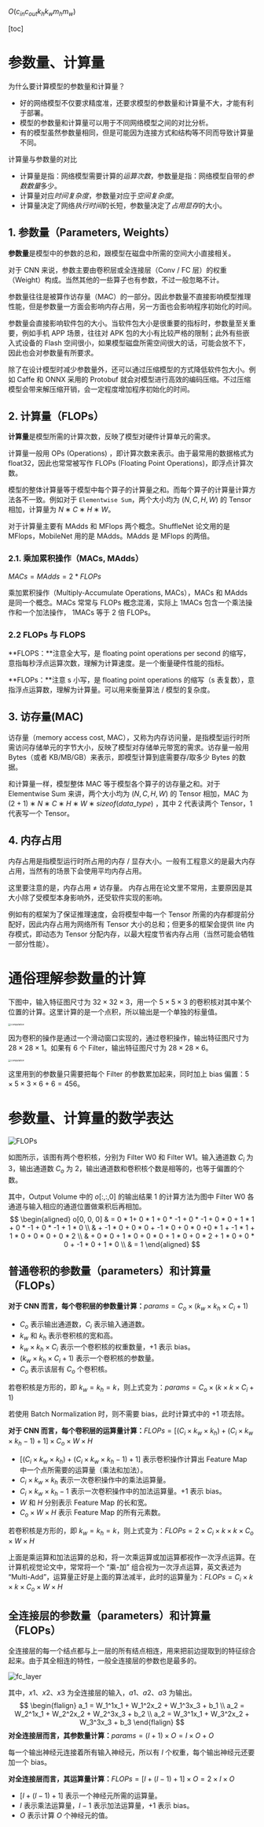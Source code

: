 $O(c_{in} c_{out} k_h k_w m_h m_w)$

[toc]

# 参数量、计算量

为什么要计算模型的参数量和计算量？

- 好的网络模型不仅要求精度准，还要求模型的参数量和计算量不大，才能有利于部署。
- 模型的参数量和计算量可以用于不同网络模型之间的对比分析。
- 有的模型虽然参数量相同，但是可能因为连接方式和结构等不同而导致计算量不同。

计算量与参数量的对比

- 计算量是指：网络模型需要计算的*运算次数*，参数量是指：网络模型自带的*参数数量*多少。
- 计算量对应*时间复杂度*，参数量对应于*空间复杂度*。
- 计算量决定了网络*执行时间*的长短，参数量决定了*占用显存*的大小。

## 1. 参数量（Parameters, Weights）

**参数量**是模型中的参数的总和，跟模型在磁盘中所需的空间大小直接相关。

对于 CNN 来说，参数主要由卷积层或全连接层（Conv / FC 层）的权重（Weight）构成。当然其他的一些算子也有参数，不过一般忽略不计。

参数量往往是被算作访存量（MAC）的一部分。因此参数量不直接影响模型推理性能，但是参数量一方面会影响内存占用，另一方面也会影响程序初始化的时间。

参数量会直接影响软件包的大小。当软件包大小是很重要的指标时，参数量至关重要，例如手机 APP 场景，往往对 APK 包的大小有比较严格的限制；此外有些嵌入式设备的 Flash 空间很小，如果模型磁盘所需空间很大的话，可能会放不下，因此也会对参数量有所要求。

除了在设计模型时减少参数量外，还可以通过压缩模型的方式降低软件包大小。例如 Caffe 和 ONNX 采用的 Protobuf 就会对模型进行高效的编码压缩。不过压缩模型会带来解压缩开销，会一定程度增加程序初始化的时间。

## 2. 计算量（FLOPs）

**计算量**是模型所需的计算次数，反映了模型对硬件计算单元的需求。

计算量一般用 OPs (Operations) ，即计算次数来表示。由于最常用的数据格式为 float32，因此也常常被写作 FLOPs (Floating Point Operations)，即浮点计算次数。

模型的整体计算量等于模型中每个算子的计算量之和。而每个算子的计算量计算方法各不一致。例如对于 `Elementwise Sum`，两个大小均为 $(N, C, H, W)$ 的 Tensor 相加，计算量为 $N ∗ C ∗ H ∗ W$。

对于计算量主要有 MAdds 和 MFlops 两个概念。ShuffleNet 论文用的是 MFlops，MobileNet 用的是 MAdds。MAdds 是 MFlops 的两倍。

### 2.1. 乘加累积操作（MACs, MAdds）

$MACs=MAdds=2*FLOPs$

乘加累积操作（Multiply-Accumulate Operations, MACs），MACs 和 MAdds 是同一个概念。MACs 常常与 FLOPs 概念混淆，实际上 1MACs 包含一个乘法操作和一个加法操作， 1MACs 等于 2 倍 FLOPs。

### 2.2 FLOPs 与 FLOPS

**FLOPS：**注意全大写，是 floating point operations per second 的缩写，意指每秒浮点运算次数，理解为计算速度。是一个衡量硬件性能的指标。

**FLOPs：**注意 s 小写，是 floating point operations 的缩写（s 表复数），意指浮点运算数，理解为计算量。可以用来衡量算法 / 模型的复杂度。

## 3. 访存量(MAC)

访存量（memory access cost, MAC），又称为内存访问量，是指模型运行时所需访问存储单元的字节大小，反映了模型对存储单元带宽的需求。访存量一般用 Bytes（或者 KB/MB/GB）来表示，即模型计算到底需要存/取多少 Bytes 的数据。

和计算量一样，模型整体 MAC 等于模型各个算子的访存量之和。对于 Elementwise Sum 来讲，两个大小均为 $(N, C, H, W)$ 的 Tensor 相加，MAC 为 $( 2 + 1 ) ∗ N ∗ C ∗ H ∗ W ∗ sizeof(data\_type)$ ，其中 2 代表读两个 Tensor，1 代表写一个 Tensor。

## 4. 内存占用

内存占用是指模型运行时所占用的内存 / 显存大小。一般有工程意义的是最大内存占用，当然有的场景下会使用平均内存占用。

这里要注意的是，内存占用 ≠ 访存量。 内存占用在论文里不常用，主要原因是其大小除了受模型本身影响外，还受软件实现的影响。

例如有的框架为了保证推理速度，会将模型中每一个 Tensor 所需的内存都提前分配好，因此内存占用为网络所有 Tensor 大小的总和；但更多的框架会提供 lite 内存模式，即动态为 Tensor 分配内存，以最大程度节省内存占用（当然可能会牺牲一部分性能）。

# 通俗理解参数量的计算

下图中，输入特征图尺寸为 $32 \times 32 \times 3$，用一个  $5 \times 5 \times 3$ 的卷积核对其中某个位置的计算。这里计算的是一个点积，所以输出是一个单独的标量值。

<img src="../imgs/神经网络/computation/computation_1.png" alt="computation" style="zoom: 33%;" />

因为卷积的操作是通过一个滑动窗口实现的，通过卷积操作，输出特征图尺寸为 $28 \times 28 \times 1$。如果有 6 个 Filter，输出特征图尺寸为 $28 \times 28 \times 6$。

<img src="../imgs/神经网络/computation/computation.png" alt="computation" style="zoom: 33%;" />

这里用到的参数量只需要把每个 Filter 的参数累加起来，同时加上 bias 偏置：$5 \times 5 \times 3 \times 6 + 6 = 456$。

# 参数量、计算量的数学表达

![FLOPs](../imgs/神经网络/computation/FLOPs.png)

如图所示，该图有两个卷积核，分别为 Filter W0 和 Filter W1。输入通道数 $C_i$ 为 3，输出通道数 $C_o$ 为 2，输出通道数和卷积核个数是相等的，也等于偏置的个数。

其中，Output Volume 中的 $o[:, :, 0]$ 的输出结果 1 的计算方法为图中 Filter W0 各通道与输入相应的通道位置做乘积后再相加。
$$
\begin{aligned}
o[0, 0, 0] & =  0 * 1+ 0 * 1 + 0 * -1 + 0 * -1 + 0 * 0 + 1 * 1 + 0 * -1 + 0 * -1 + 1 * 0 \\
& + -1 * 0 + 0 * 0 + -1 * 0 + 0 * 0 +0 * 1 + -1 * 1 + 1 * 0 + 0 * 0 + 0 * 2 \\
& + 0 * 0 + 1 * 0 + 0 * 0 + 1 * 0 + 0 * 2 + 1 * 0 + 0 * 0 + -1 * 0 + 1 * 0 \\
& = 1
\end{aligned}
$$

## 普通卷积的参数量（parameters）和计算量（FLOPs）

**对于 CNN 而言，每个卷积层的参数量计算：**$params = C_o \times (k_w \times k_h \times C_i + 1)$

- $C_o$ 表示输出通道数，$C_i$ 表示输入通道数。
- $k_w$ 和 $k_h$ 表示卷积核的宽和高。
- $k_w \times k_h \times C_i$ 表示一个卷积核的权重数量，$+1$ 表示 bias。
- $(k_w \times k_h \times C_i + 1)$ 表示一个卷积核的参数量。
- $C_o$ 表示该层有 $C_o$ 个卷积核。

若卷积核是方形的，即 $k_w=k_h=k$，则上式变为：$params = C_o \times (k \times k \times C_i + 1)$

若使用 Batch Normalization 时，则不需要 bias，此时计算式中的 $+1$ 项去除。

**对于 CNN 而言，每个卷积层的运算量计算：**$FLOPs = [(C_i \times k_w \times k_h) + (C_i \times k_w \times k_h - 1) + 1] \times C_o \times W \times H$

- $[(C_i \times k_w \times k_h) + (C_i \times k_w \times k_h - 1) + 1]$ 表示卷积操作计算出 Feature Map 中一个点所需要的运算量（乘法和加法）。
- $C_i \times k_w \times k_h$ 表示一次卷积操作中的乘法运算量。
- $C_i \times k_w \times k_h - 1$ 表示一次卷积操作中的加法运算量。$+1$ 表示 bias。
- $W$ 和 $H$ 分别表示 Feature Map 的长和宽。
- $C_o \times W \times H$ 表示 Feature Map 的所有元素数。

若卷积核是方形的，即 $k_w=k_h=k$，则上式变为：$FLOPs = 2 \times C_i \times k \times k \times C_o \times W \times H$

上面是乘运算和加法运算的总和，将一次乘运算或加运算都视作一次浮点运算。在计算机视觉论文中，常常将一个 “乘-加” 组合视为一次浮点运算，英文表述为  “Multi-Add”，运算量正好是上面的算法减半，此时的运算量为：$FLOPs = C_i \times k \times k \times C_o \times W \times H$

## 全连接层的参数量（parameters）和计算量（FLOPs）

全连接层的每一个结点都与上一层的所有结点相连，用来把前边提取到的特征综合起来。由于其全相连的特性，一般全连接层的参数也是最多的。

![fc_layer](../imgs/神经网络/computation/fc_layer.png)

其中，$x1、x2、x3$ 为全连接层的输入，$a1、a2、a3$ 为输出。
$$
\begin{flalign}
a_1 = W_1^1x_1 + W_1^2x_2 + W_1^3x_3 + b_1 \\
a_2 = W_2^1x_1 + W_2^2x_2 + W_2^3x_3 + b_2 \\
a_2 = W_3^1x_1 + W_3^2x_2 + W_3^3x_3 + b_3
\end{flalign}
$$
**对全连接层而言，其参数量计算：**$params = (I + 1) \times O = I \times O + O$ 

每一个输出神经元连接着所有输入神经元，所以有 $I$ 个权重，每个输出神经元还要加一个 bias。

**对全连接层而言，其运算量计算：**$FLOPs = [I + (I - 1) + 1] \times O = 2 \times I \times O$

- $[I + (I - 1) + 1]$ 表示一个神经元所需的运算量。
- $I$ 表示乘法运算量，$I-1$ 表示加法运算量，$+1$ 表示 bias。
- $O$ 表示计算 $O$ 个神经元的值。